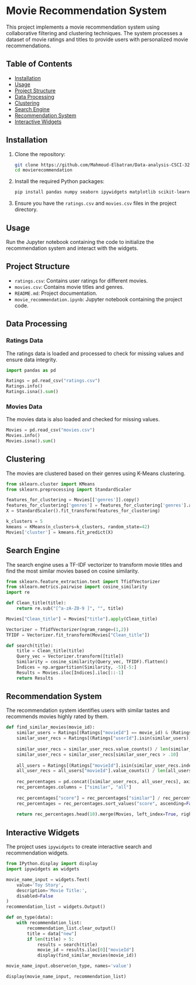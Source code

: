# Movie Recommendation System

This project implements a movie recommendation system using collaborative filtering and clustering techniques. The system processes a dataset of movie ratings and titles to provide users with personalized movie recommendations.

## Table of Contents

- [Installation](#installation)
- [Usage](#usage)
- [Project Structure](#project-structure)
- [Data Processing](#data-processing)
- [Clustering](#clustering)
- [Search Engine](#search-engine)
- [Recommendation System](#recommendation-system)
- [Interactive Widgets](#interactive-widgets)

## Installation

1. Clone the repository:
   ```sh
   git clone https://github.com/Mahmoud-Elbatran/Data-analysis-CSCI-322-Project-Movie-recommendation-system-
   cd movierecommendation
   ```

2. Install the required Python packages:
   ```sh
   pip install pandas numpy seaborn ipywidgets matplotlib scikit-learn
   ```

3. Ensure you have the `ratings.csv` and `movies.csv` files in the project directory.

## Usage

Run the Jupyter notebook containing the code to initialize the recommendation system and interact with the widgets.

## Project Structure

- `ratings.csv`: Contains user ratings for different movies.
- `movies.csv`: Contains movie titles and genres.
- `README.md`: Project documentation.
- `movie_recommendation.ipynb`: Jupyter notebook containing the project code.

## Data Processing

### Ratings Data

The ratings data is loaded and processed to check for missing values and ensure data integrity.

```python
import pandas as pd

Ratings = pd.read_csv("ratings.csv")
Ratings.info()
Ratings.isna().sum()
```

### Movies Data

The movies data is also loaded and checked for missing values.

```python
Movies = pd.read_csv("movies.csv")
Movies.info()
Movies.isna().sum()
```

## Clustering

The movies are clustered based on their genres using K-Means clustering.

```python
from sklearn.cluster import KMeans
from sklearn.preprocessing import StandardScaler

features_for_clustering = Movies[['genres']].copy()
features_for_clustering['genres'] = features_for_clustering['genres'].astype('category').cat.codes
X = StandardScaler().fit_transform(features_for_clustering)

k_clusters = 5
kmeans = KMeans(n_clusters=k_clusters, random_state=42)
Movies['cluster'] = kmeans.fit_predict(X)
```

## Search Engine

The search engine uses a TF-IDF vectorizer to transform movie titles and find the most similar movies based on cosine similarity.

```python
from sklearn.feature_extraction.text import TfidfVectorizer
from sklearn.metrics.pairwise import cosine_similarity
import re

def Clean_title(title):
    return re.sub("[^a-zA-Z0-9 ]", "", title)

Movies["Clean_title"] = Movies["title"].apply(Clean_title)

Vectorizer = TfidfVectorizer(ngram_range=(1,2))
TFIDF = Vectorizer.fit_transform(Movies["Clean_title"])

def search(title):
    title = Clean_title(title)
    Query_vec = Vectorizer.transform([title])
    Similarity = cosine_similarity(Query_vec, TFIDF).flatten()
    Indices = np.argpartition(Similarity, -5)[-5:]
    Results = Movies.iloc[Indices].iloc[::-1]
    return Results
```

## Recommendation System

The recommendation system identifies users with similar tastes and recommends movies highly rated by them.

```python
def find_similar_movies(movie_id):
    similar_users = Ratings[(Ratings["movieId"] == movie_id) & (Ratings["rating"] > 4)]["userId"].unique()
    similar_user_recs = Ratings[(Ratings["userId"].isin(similar_users)) & (Ratings["rating"] > 4)]["movieId"]
    
    similar_user_recs = similar_user_recs.value_counts() / len(similar_users)
    similar_user_recs = similar_user_recs[similar_user_recs > .10]
    
    all_users = Ratings[(Ratings["movieId"].isin(similar_user_recs.index)) & (Ratings["rating"] > 4)]
    all_user_recs = all_users["movieId"].value_counts() / len(all_users["userId"].unique())
    
    rec_percentages = pd.concat([similar_user_recs, all_user_recs], axis=1)
    rec_percentages.columns = ["similar", "all"]
    
    rec_percentages["score"] = rec_percentages["similar"] / rec_percentages["all"]
    rec_percentages = rec_percentages.sort_values("score", ascending=False)
    
    return rec_percentages.head(10).merge(Movies, left_index=True, right_on="movieId")[["score", "title", "genres"]]
```

## Interactive Widgets

The project uses `ipywidgets` to create interactive search and recommendation widgets.

```python
from IPython.display import display
import ipywidgets as widgets

movie_name_input = widgets.Text(
    value='Toy Story',
    description='Movie Title:',
    disabled=False
)
recommendation_list = widgets.Output()

def on_type(data):
    with recommendation_list:
        recommendation_list.clear_output()
        title = data["new"]
        if len(title) > 5:
            results = search(title)
            movie_id = results.iloc[0]["movieId"]
            display(find_similar_movies(movie_id))

movie_name_input.observe(on_type, names='value')

display(movie_name_input, recommendation_list)
